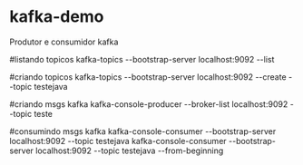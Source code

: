 # kafka-demo
Produtor e consumidor kafka

#listando topicos
kafka-topics --bootstrap-server localhost:9092 --list

#criando topicos
kafka-topics --bootstrap-server localhost:9092 --create --topic testejava

#criando msgs kafka
kafka-console-producer --broker-list localhost:9092 --topic teste

#consumindo msgs kafka
kafka-console-consumer --bootstrap-server localhost:9092 --topic testejava
kafka-console-consumer --bootstrap-server localhost:9092 --topic testejava --from-beginning 

